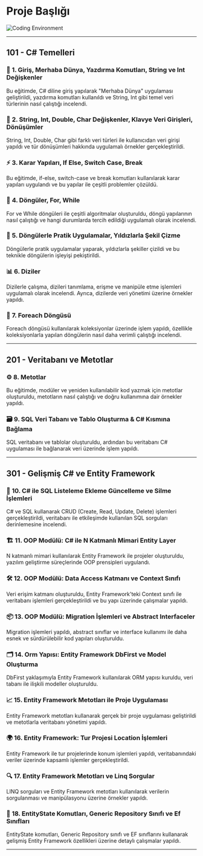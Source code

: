 
# **Proje Başlığı**

![Coding Environment](https://i.hizliresim.com/f08g1gu.JPG)

---

## 101 - C# Temelleri

### 📝 **1. Giriş, Merhaba Dünya, Yazdırma Komutları, String ve Int Değişkenler**  
Bu eğitimde, C# diline giriş yapılarak "Merhaba Dünya" uygulaması geliştirildi, yazdırma komutları kullanıldı ve String, Int gibi temel veri türlerinin nasıl çalıştığı incelendi.

### 🔢 **2. String, Int, Double, Char Değişkenler, Klavye Veri Girişleri, Dönüşümler**  
String, Int, Double, Char gibi farklı veri türleri ile kullanıcıdan veri girişi yapıldı ve tür dönüşümleri hakkında uygulamalı örnekler gerçekleştirildi.

### ⚡ **3. Karar Yapıları, If Else, Switch Case, Break**  
Bu eğitimde, if-else, switch-case ve break komutları kullanılarak karar yapıları uygulandı ve bu yapılar ile çeşitli problemler çözüldü.

### 🔄 **4. Döngüler, For, While**  
For ve While döngüleri ile çeşitli algoritmalar oluşturuldu, döngü yapılarının nasıl çalıştığı ve hangi durumlarda tercih edildiği uygulamalı olarak incelendi.

### 🌟 **5. Döngülerle Pratik Uygulamalar, Yıldızlarla Şekil Çizme**  
Döngülerle pratik uygulamalar yaparak, yıldızlarla şekiller çizildi ve bu teknikle döngülerin işleyişi pekiştirildi.

### 📊 **6. Diziler**  
Dizilerle çalışma, dizileri tanımlama, erişme ve manipüle etme işlemleri uygulamalı olarak incelendi. Ayrıca, dizilerde veri yönetimi üzerine örnekler yapıldı.

### 🔁 **7. Foreach Döngüsü**  
Foreach döngüsü kullanılarak koleksiyonlar üzerinde işlem yapıldı, özellikle koleksiyonlarla yapılan döngülerin nasıl daha verimli çalıştığı incelendi.

---

## 201 - Veritabanı ve Metotlar

### ⚙️ **8. Metotlar**  
Bu eğitimde, modüler ve yeniden kullanılabilir kod yazmak için metotlar oluşturuldu, metotların nasıl çalıştığı ve doğru kullanımına dair örnekler yapıldı.

### 🗃️ **9. SQL Veri Tabanı ve Tablo Oluşturma & C# Kısmına Bağlama**  
SQL veritabanı ve tablolar oluşturuldu, ardından bu veritabanı C# uygulaması ile bağlanarak veri üzerinde işlem yapıldı.

---

## 301 - Gelişmiş C# ve Entity Framework

### 🔧 **10. C# ile SQL Listeleme Ekleme Güncelleme ve Silme İşlemleri**  
C# ve SQL kullanarak CRUD (Create, Read, Update, Delete) işlemleri gerçekleştirildi, veritabanı ile etkileşimde kullanılan SQL sorguları derinlemesine incelendi.

### 🏗️ **11. OOP Modülü: C# ile N Katmanlı Mimari Entity Layer**  
N katmanlı mimari kullanılarak Entity Framework ile projeler oluşturuldu, yazılım geliştirme süreçlerinde OOP prensipleri uygulandı.

### 🛠️ **12. OOP Modülü: Data Access Katmanı ve Context Sınıfı**  
Veri erişim katmanı oluşturuldu, Entity Framework'teki Context sınıfı ile veritabanı işlemleri gerçekleştirildi ve bu yapı üzerinde çalışmalar yapıldı.

### 📦 **13. OOP Modülü: Migration İşlemleri ve Abstract Interfaceler**  
Migration işlemleri yapıldı, abstract sınıflar ve interface kullanımı ile daha esnek ve sürdürülebilir kod yapıları oluşturuldu.

### 🗂️ **14. Orm Yapısı: Entity Framework DbFirst ve Model Oluşturma**  
DbFirst yaklaşımıyla Entity Framework kullanılarak ORM yapısı kuruldu, veri tabanı ile ilişkili modeller oluşturuldu.

### 📈 **15. Entity Framework Metotları ile Proje Uygulaması**  
Entity Framework metotları kullanarak gerçek bir proje uygulaması geliştirildi ve metotlarla veritabanı yönetimi yapıldı.

### 🌍 **16. Entity Framework: Tur Projesi Location İşlemleri**  
Entity Framework ile tur projelerinde konum işlemleri yapıldı, veritabanındaki veriler üzerinde kapsamlı işlemler gerçekleştirildi.

### 🔍 **17. Entity Framework Metotları ve Linq Sorgular**  
LINQ sorguları ve Entity Framework metotları kullanılarak verilerin sorgulanması ve manipülasyonu üzerine örnekler yapıldı.

### 🧩 **18. EntityState Komutları, Generic Repository Sınıfı ve Ef Sınıfları**  
EntityState komutları, Generic Repository sınıfı ve EF sınıflarını kullanarak gelişmiş Entity Framework özellikleri üzerine detaylı çalışmalar yapıldı.

---
